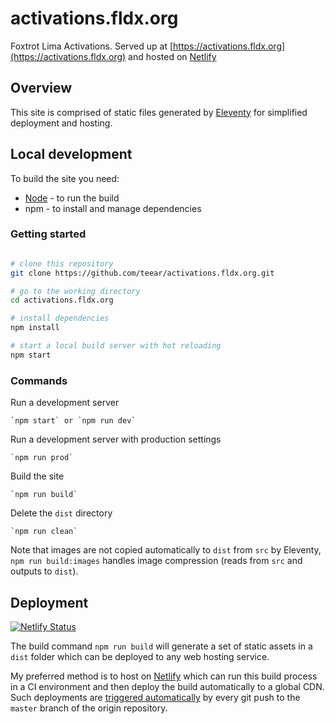 # activations.fldx.org

Foxtrot Lima Activations. Served up at [https://activations.fldx.org](https://activations.fldx.org) and hosted on [Netlify](http://www.netlify.com)


## Overview

This site is comprised of static files generated by [Eleventy](https://11ty.io) for simplified deployment and hosting.


## Local development

To build the site you need:

- [Node](https://nodejs.org) - to run the build
- npm - to install and manage dependencies


### Getting started

```bash

# clone this repository
git clone https://github.com/teear/activations.fldx.org.git

# go to the working directory
cd activations.fldx.org

# install dependencies
npm install

# start a local build server with hot reloading
npm start
```


### Commands

Run a development server

	`npm start` or `npm run dev`

Run a development server with production settings

	`npm run prod`

Build the site

	`npm run build`

Delete the `dist` directory

	`npm run clean`

Note that images are not copied automatically to `dist` from `src` by
Eleventy, `npm run build:images` handles image compression (reads from
`src` and outputs to `dist`).


## Deployment

[![Netlify Status](https://api.netlify.com/api/v1/badges/043d0a37-7061-4edf-b2f5-0369565fba8e/deploy-status)](https://app.netlify.com/sites/fl-activations/deploys)

The build command `npm run build` will generate a set of static assets in a `dist` folder which can be deployed to any web hosting service.

My preferred method is to host on [Netlify](http://www.netlify.com) which can run this build process in a CI environment and then deploy the build automatically to a global CDN. Such deployments are [triggered automatically](https://www.netlify.com/docs/continuous-deployment/) by every git push to the `master` branch of the origin repository.
